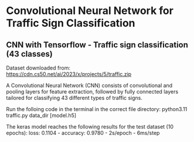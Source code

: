 # Convolutional Neural Network for Traffic Sign Classification
## CNN with Tensorflow - Traffic sign classification (43 classes)

Dataset downloaded from: https://cdn.cs50.net/ai/2023/x/projects/5/traffic.zip

A Convolutional Neural Network (CNN) consists of convolutional and pooling layers for feature extraction, followed by fully connected layers tailored for classifying 43 different types of traffic signs.

Run the folloing code in the terminal in the correct file directory: python3.11 traffic.py data_dir [model.h5]

The keras model reaches the following results for the test dataset (10 epochs): loss: 0.1104 - accuracy: 0.9780 - 2s/epoch - 6ms/step



